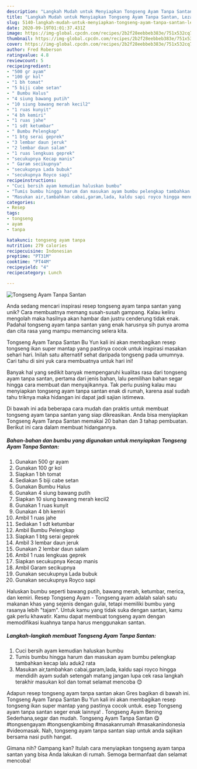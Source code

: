 ```yaml
---
description: "Langkah Mudah untuk Menyiapkan Tongseng Ayam Tanpa Santan, Lezat"
title: "Langkah Mudah untuk Menyiapkan Tongseng Ayam Tanpa Santan, Lezat"
slug: 5140-langkah-mudah-untuk-menyiapkan-tongseng-ayam-tanpa-santan-lezat
date: 2020-09-19T01:01:37.431Z
image: https://img-global.cpcdn.com/recipes/2b2f28eebbeb383e/751x532cq70/tongseng-ayam-tanpa-santan-foto-resep-utama.jpg
thumbnail: https://img-global.cpcdn.com/recipes/2b2f28eebbeb383e/751x532cq70/tongseng-ayam-tanpa-santan-foto-resep-utama.jpg
cover: https://img-global.cpcdn.com/recipes/2b2f28eebbeb383e/751x532cq70/tongseng-ayam-tanpa-santan-foto-resep-utama.jpg
author: Fred Roberson
ratingvalue: 4.8
reviewcount: 5
recipeingredient:
- "500 gr ayam"
- "100 gr kol"
- "1 bh tomat"
- "5 biji cabe setan"
- " Bumbu Halus"
- "4 siung bawang putih"
- "10 siung bawang merah kecil2"
- "1 ruas kunyit"
- "4 bh kemiri"
- "1 ruas jahe"
- "1 sdt ketumbar"
- " Bumbu Pelengkap"
- "1 btg serai geprek"
- "3 lembar daun jeruk"
- "2 lembar daun salam"
- "1 ruas lengkuas geprek"
- "secukupnya Kecap manis"
- " Garam secikupnya"
- "secukupnya Lada bubuk"
- "secukupnya Royco sapi"
recipeinstructions:
- "Cuci bersih ayam kemudian haluskan bumbu"
- "Tumis bumbu hingga harum dan masukan ayam bumbu pelengkap tambahkan kecap lalu aduk2 rata"
- "Masukan air,tambahkan cabai,garam,lada, kaldu sapi royco hingga mendidih ayam sudah setengah matang jangan lupa cek rasa langkah terakhir masukan kol dan tomat selamat mencoba 😊"
categories:
- Resep
tags:
- tongseng
- ayam
- tanpa

katakunci: tongseng ayam tanpa 
nutrition: 279 calories
recipecuisine: Indonesian
preptime: "PT31M"
cooktime: "PT44M"
recipeyield: "4"
recipecategory: Lunch

---
```



![Tongseng Ayam Tanpa Santan](https://img-global.cpcdn.com/recipes/2b2f28eebbeb383e/751x532cq70/tongseng-ayam-tanpa-santan-foto-resep-utama.jpg)

Anda sedang mencari inspirasi resep tongseng ayam tanpa santan yang unik? Cara membuatnya memang susah-susah gampang. Kalau keliru mengolah maka hasilnya akan hambar dan justru cenderung tidak enak. Padahal tongseng ayam tanpa santan yang enak harusnya sih punya aroma dan cita rasa yang mampu memancing selera kita.

Tongseng Ayam Tanpa Santan Bu Yun kali ini akan membagikan resep tongseng ikan super mantap yang pastinya cocok untuk inspirasi masakan sehari hari. Inilah satu alternatif sehat daripada tongseng pada umumnya. Cari tahu di sini yuk cara membuatnya untuk hari ini!

Banyak hal yang sedikit banyak mempengaruhi kualitas rasa dari tongseng ayam tanpa santan, pertama dari jenis bahan, lalu pemilihan bahan segar hingga cara membuat dan menyajikannya. Tak perlu pusing kalau mau menyiapkan tongseng ayam tanpa santan enak di rumah, karena asal sudah tahu triknya maka hidangan ini dapat jadi sajian istimewa.


Di bawah ini ada beberapa cara mudah dan praktis untuk membuat tongseng ayam tanpa santan yang siap dikreasikan. Anda bisa menyiapkan Tongseng Ayam Tanpa Santan memakai 20 bahan dan 3 tahap pembuatan. Berikut ini cara dalam membuat hidangannya.

<!--inarticleads1-->

##### Bahan-bahan dan bumbu yang digunakan untuk menyiapkan Tongseng Ayam Tanpa Santan:

1. Gunakan 500 gr ayam
1. Gunakan 100 gr kol
1. Siapkan 1 bh tomat
1. Sediakan 5 biji cabe setan
1. Gunakan  Bumbu Halus
1. Gunakan 4 siung bawang putih
1. Siapkan 10 siung bawang merah kecil2
1. Gunakan 1 ruas kunyit
1. Gunakan 4 bh kemiri
1. Ambil 1 ruas jahe
1. Sediakan 1 sdt ketumbar
1. Ambil  Bumbu Pelengkap
1. Siapkan 1 btg serai geprek
1. Ambil 3 lembar daun jeruk
1. Gunakan 2 lembar daun salam
1. Ambil 1 ruas lengkuas geprek
1. Siapkan secukupnya Kecap manis
1. Ambil  Garam secikupnya
1. Gunakan secukupnya Lada bubuk
1. Gunakan secukupnya Royco sapi


Haluskan bumbu seperti bawang putih, bawang merah, ketumbar, merica, dan kemiri. Resep Tongseng Ayam - Tongseng ayam adalah salah satu makanan khas yang sejenis dengan gulai, tetapi memiliki bumbu yang rasanya lebih &#34;tajam&#34;. Untuk kamu yang tidak suka dengan santan, kamu gak perlu khawatir. Kamu dapat membuat tongseng ayam dengan memodifikasi kuahnya tanpa harus menggunakan santan. 

<!--inarticleads2-->

##### Langkah-langkah membuat Tongseng Ayam Tanpa Santan:

1. Cuci bersih ayam kemudian haluskan bumbu
1. Tumis bumbu hingga harum dan masukan ayam bumbu pelengkap tambahkan kecap lalu aduk2 rata
1. Masukan air,tambahkan cabai,garam,lada, kaldu sapi royco hingga mendidih ayam sudah setengah matang jangan lupa cek rasa langkah terakhir masukan kol dan tomat selamat mencoba 😊


Adapun resep tongseng ayam tanpa santan akan Gres bagikan di bawah ini. Tongseng Ayam Tanpa Santan Bu Yun kali ini akan membagikan resep tongseng ikan super mantap yang pastinya cocok untuk. esep Tongseng ayam tanpa santan seger enak lainnya! . Tongseng Ayam Bening Sederhana,segar dan mudah. Tongseng Ayam Tanpa Santan 😋 #tongsengayam #tongsengkambing #masakanrumah #masakanindonesia #videomasak. Nah, tongseng ayam tanpa santan siap untuk anda sajikan bersama nasi putih hangat. 

Gimana nih? Gampang kan? Itulah cara menyiapkan tongseng ayam tanpa santan yang bisa Anda lakukan di rumah. Semoga bermanfaat dan selamat mencoba!
